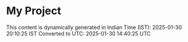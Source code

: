 # My Project

This content is dynamically generated in Indian Time (IST): 2025-01-30 20:10:25 IST
Converted to UTC: 2025-01-30 14:40:25 UTC
